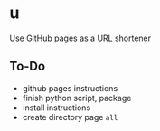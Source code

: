# u
Use GitHub pages as a URL shortener

## To-Do
- github pages instructions
- finish python script, package
- install instructions
- create directory page `all`
